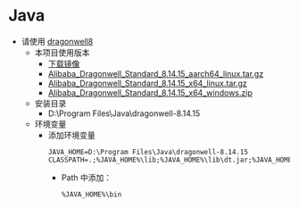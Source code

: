 # Java

- 请使用 [dragonwell8](https://github.com/alibaba/dragonwell8)
    - 本项目使用版本
        - [下载镜像](https://github.com/alibaba/dragonwell8/wiki/%E4%B8%8B%E8%BD%BD%E9%95%9C%E5%83%8F(Mirrors-for-download))
        - [Alibaba_Dragonwell_Standard_8.14.15_aarch64_linux.tar.gz](https://dragonwell.oss-cn-shanghai.aliyuncs.com/8.14.15/Alibaba_Dragonwell_Standard_8.14.15_aarch64_linux.tar.gz)
        - [Alibaba_Dragonwell_Standard_8.14.15_x64_linux.tar.gz](https://dragonwell.oss-cn-shanghai.aliyuncs.com/8.14.15/Alibaba_Dragonwell_Standard_8.14.15_x64_linux.tar.gz)
        - [Alibaba_Dragonwell_Standard_8.14.15_x64_windows.zip](https://dragonwell.oss-cn-shanghai.aliyuncs.com/8.14.15/Alibaba_Dragonwell_Standard_8.14.15_x64_windows.zip)
    - 安装目录
        - D:\Program Files\Java\dragonwell-8.14.15
    - 环境变量
        - 添加环境变量
          ```shell
          JAVA_HOME=D:\Program Files\Java\dragonwell-8.14.15
          CLASSPATH=.;%JAVA_HOME%\lib;%JAVA_HOME%\lib\dt.jar;%JAVA_HOME%\lib\tools.jar
          ```
            - Path 中添加：
                ```shell
                %JAVA_HOME%\bin
                ```
